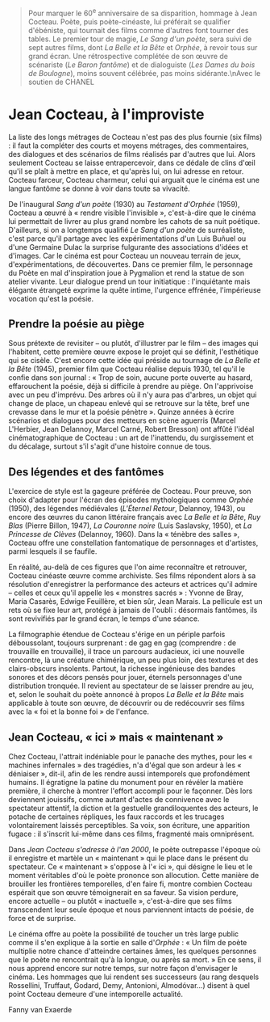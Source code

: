 > Pour marquer le 60<sup>e</sup> anniversaire de sa disparition, hommage à Jean Cocteau. Poète, puis poète-cinéaste, lui préférait se qualifier d'ébéniste, qui tournait des films comme d'autres font tourner des tables. Le premier tour de magie, _Le Sang d'un poète_, sera suivi de sept autres films, dont _La Belle et la Bête_ et _Orphée_, à revoir tous sur grand écran. Une rétrospective complétée de son œuvre de scénariste (_Le Baron fantôme_) et de dialoguiste (_Les Dames du bois de Boulogne_), moins souvent célébrée, pas moins sidérante.\nAvec le soutien de CHANEL

# Jean Cocteau, à l'improviste

La liste des longs métrages de Cocteau n'est pas des plus fournie (six films) : il faut la compléter des courts et moyens métrages, des commentaires, des dialogues et des scénarios de films réalisés par d'autres que lui. Alors seulement Cocteau se laisse entrapercevoir, dans ce dédale de clins d'œil qu'il se plaît à mettre en place, et qu'après lui, on lui adresse en retour. Cocteau farceur, Cocteau charmeur, celui qui arguait que le cinéma est une langue fantôme se donne à voir dans toute sa vivacité.

De l'inaugural _Sang d'un poète_ (1930) au _Testament d'Orphée_ (1959), Cocteau a œuvré à « rendre visible l'invisible », c'est-à-dire que le cinéma lui permettait de livrer au plus grand nombre les cahots de sa nuit poétique. D'ailleurs, si on a longtemps qualifié _Le Sang d'un poète_ de surréaliste, c'est parce qu'il partage avec les expérimentations d'un Luis Buñuel ou d'une Germaine Dulac la surprise fulgurante des associations d'idées et d'images. Car le cinéma est pour Cocteau un nouveau terrain de jeux, d'expérimentations, de découvertes. Dans ce premier film, le personnage du Poète en mal d'inspiration joue à Pygmalion et rend la statue de son atelier vivante. Leur dialogue prend un tour initiatique : l'inquiétante mais élégante étrangeté exprime la quête intime, l'urgence effrénée, l'impérieuse vocation qu'est la poésie.

## Prendre la poésie au piège

Sous prétexte de revisiter – ou plutôt, d'illustrer par le film – des images qui l'habitent, cette première œuvre expose le projet qui se définit, l'esthétique qui se cisèle. C'est encore cette idée qui préside au tournage de _La Belle et la Bête_ (1945), premier film que Cocteau réalise depuis 1930, tel qu'il le confie dans son journal : « Trop de soin, aucune porte ouverte au hasard, effarouchent la poésie, déjà si difficile à prendre au piège. On l'apprivoise avec un peu d'imprévu. Des arbres où il n'y aura pas d'arbres, un objet qui change de place, un chapeau enlevé qui se retrouve sur la tête, bref une crevasse dans le mur et la poésie pénètre ». Quinze années à écrire scénarios et dialogues pour des metteurs en scène aguerris (Marcel L'Herbier, Jean Delannoy, Marcel Carné, Robert Bresson) ont affûté l'idéal cinématographique de Cocteau : un art de l'inattendu, du surgissement et du décalage, surtout s'il s'agit d'une histoire connue de tous.

## Des légendes et des fantômes

L'exercice de style est la gageure préférée de Cocteau. Pour preuve, son choix d'adapter pour l'écran des épisodes mythologiques comme _Orphée_ (1950), des légendes médiévales (_L'Éternel Retour_, Delannoy, 1943), ou encore des œuvres du canon littéraire français avec _La Belle et la Bête_, _Ruy Blas_ (Pierre Billon, 1947), _La Couronne noire_ (Luis Saslavsky, 1950), et _La Princesse de Clèves_ (Delannoy, 1960). Dans la « ténèbre des salles », Cocteau offre une constellation fantomatique de personnages et d'artistes, parmi lesquels il se faufile.

En réalité, au-delà de ces figures que l'on aime reconnaître et retrouver, Cocteau cinéaste œuvre comme archiviste. Ses films répondent alors à sa résolution d'enregistrer la performance des acteurs et actrices qu'il admire – celles et ceux qu'il appelle les « monstres sacrés » : Yvonne de Bray, Maria Casarès, Edwige Feuillère, et bien sûr, Jean Marais. La pellicule est un rets où se fixe leur art, protégé à jamais de l'oubli : désormais fantômes, ils sont revivifiés par le grand écran, le temps d'une séance.

La filmographie étendue de Cocteau s'érige en un périple parfois déboussolant, toujours surprenant : de gag en gag (comprendre : de trouvaille en trouvaille), il trace un parcours audacieux, ici une nouvelle rencontre, là une créature chimérique, un peu plus loin, des textures et des clairs-obscurs insolents. Partout, la richesse ingénieuse des bandes sonores et des décors pensés pour jouer, éternels personnages d'une distribution tronquée. Il revient au spectateur de se laisser prendre au jeu, et, selon le souhait du poète annoncé à propos _La Belle et la Bête_ mais applicable à toute son œuvre, de découvrir ou de redécouvrir ses films avec la « foi et la bonne foi » de l'enfance.

## Jean Cocteau, « ici » mais « maintenant »

Chez Cocteau, l'attrait indéniable pour le panache des mythes, pour les « machines infernales » des tragédies, n'a d'égal que son ardeur à les « déniaiser », dit-il, afin de les rendre aussi intemporels que profondément humains. Il égratigne la patine du monument pour en révéler la matière première, il cherche à montrer l'effort accompli pour le façonner. Dès lors deviennent jouissifs, comme autant d'actes de connivence avec le spectateur attentif, la diction et la gestuelle grandiloquentes des acteurs, le potache de certaines répliques, les faux raccords et les trucages volontairement laissés perceptibles. Sa voix, son écriture, une apparition fugace : il s'inscrit lui-même dans ces films, fragmenté mais omniprésent.

Dans _Jean Cocteau s'adresse à l'an 2000_, le poète outrepasse l'époque où il enregistre et martèle un « maintenant » qui le place dans le présent du spectateur. Ce « maintenant » s'oppose à l'« ici », qui désigne le lieu et le moment véritables d'où le poète prononce son allocution. Cette manière de brouiller les frontières temporelles, d'en faire fi, montre combien Cocteau espérait que son œuvre témoignerait en sa faveur. Sa vision perdure, encore actuelle – ou plutôt « inactuelle », c'est-à-dire que ses films transcendent leur seule époque et nous parviennent intacts de poésie, de force et de surprise.

Le cinéma offre au poète la possibilité de toucher un très large public comme il s'en explique à la sortie en salle d'_Orphée_ : « Un film de poète multiplie notre chance d'atteindre certaines âmes, les quelques personnes que le poète ne rencontrait qu'à la longue, ou après sa mort. » En ce sens, il nous apprend encore sur notre temps, sur notre façon d'envisager le cinéma. Les hommages que lui rendent ses successeurs (au rang desquels Rossellini, Truffaut, Godard, Demy, Antonioni, Almodóvar...) disent à quel point Cocteau demeure d'une intemporelle actualité.

Fanny van Exaerde
